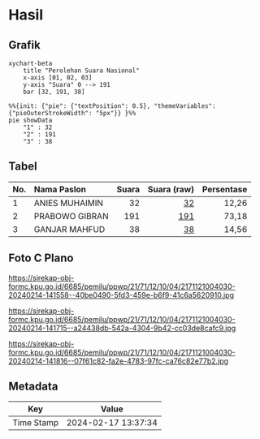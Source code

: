 # Hasil

## Grafik

```mermaid
xychart-beta
    title "Perolehan Suara Nasional"
    x-axis [01, 02, 03]
    y-axis "Suara" 0 --> 191
    bar [32, 191, 38]
```

```mermaid
%%{init: {"pie": {"textPosition": 0.5}, "themeVariables": {"pieOuterStrokeWidth": "5px"}} }%%
pie showData
    "1" : 32
    "2" : 191
    "3" : 38
```

## Tabel

| No. | Nama Paslon    | Suara | Suara (raw) | Persentase |
|:--- |:-------------- | -----:| -----------:| ----------:|
| 1   | ANIES MUHAIMIN | 32    | [32][p-1]   | 12,26      |
| 2   | PRABOWO GIBRAN | 191   | [191][p-2]  | 73,18      |
| 3   | GANJAR MAHFUD  | 38    | [38][p-3]   | 14,56      |


[p-1]: https://github.com/gigit-pemilu/pemilu-2024/blob/main/pilpres/hitung-suara/sub/21-kepulauan-riau/sub/71-kota-batam/sub/12-batu-aji/sub/1004-bukit-tempayan/sub/030-tps/sub/paslon-1.txt
[p-2]: https://github.com/gigit-pemilu/pemilu-2024/blob/main/pilpres/hitung-suara/sub/21-kepulauan-riau/sub/71-kota-batam/sub/12-batu-aji/sub/1004-bukit-tempayan/sub/030-tps/sub/paslon-2.txt
[p-3]: https://github.com/gigit-pemilu/pemilu-2024/blob/main/pilpres/hitung-suara/sub/21-kepulauan-riau/sub/71-kota-batam/sub/12-batu-aji/sub/1004-bukit-tempayan/sub/030-tps/sub/paslon-3.txt

## Foto C Plano

https://sirekap-obj-formc.kpu.go.id/6685/pemilu/ppwp/21/71/12/10/04/2171121004030-20240214-141558--40be0490-5fd3-459e-b6f9-41c6a5620910.jpg

https://sirekap-obj-formc.kpu.go.id/6685/pemilu/ppwp/21/71/12/10/04/2171121004030-20240214-141715--a24438db-542a-4304-9b42-cc03de8cafc9.jpg

https://sirekap-obj-formc.kpu.go.id/6685/pemilu/ppwp/21/71/12/10/04/2171121004030-20240214-141816--07f61c82-fa2e-4783-97fc-ca76c82e77b2.jpg


## Metadata

| Key        | Value               |
| ---------- | ------------------- |
| Time Stamp | 2024-02-17 13:37:34 |



